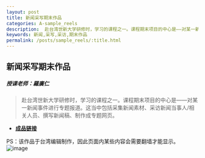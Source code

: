 ```yaml
---
layout: post
title: 新闻采写期末作品
categories: A-sample_reels
description:  赴台湾世新大学研修时，学习的课程之一。课程期末项目的中心是——对某一新闻事件进行专题报道。这当中包括采集新闻素材、采访新闻当事人/相关人员、撰写新闻稿、制作成专题网页。
keywords: 新闻,采写,采访,期末作品
permalink: /posts/sample_reels/:title.html
---  
```

##  新闻采写期末作品
##### 授课老师：羅廣仁

> 赴台湾世新大学研修时，学习的课程之一。课程期末项目的中心是——对某一新闻事件进行专题报道。这当中包括采集新闻素材、采访新闻当事人/相关人员、撰写新闻稿、制作成专题网页。

- **[成品链接](https://bingxin70aa.github.io/sleek/)**

PS：该作品于台湾编辑制作，因此页面内某些内容会需要翻墙才能显示。
![image](https://upload-images.jianshu.io/upload_images/14204282-493be6873f9b36f4.png?imageMogr2/auto-orient/strip%7CimageView2/2/w/1240)